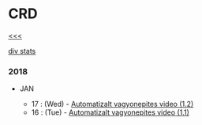 
CRD
======

[<<<](https://github.com/ttltrk/0con/blob/master/README.MD)

[div stats](https://github.com/ttltrk/ELSE/blob/master/CRD/DIV/DIVS.MD)

### 2018

  * JAN
  
    * 17 : (Wed) - [Automatizalt vagyonepites video (1.2) ](http://osztalekportfolio.com/kurzus/automatizalt_vagyonepites/p/az_elso_lepesek)
    * 16 : (Tue) - [Automatizalt vagyonepites video (1.1) ](http://osztalekportfolio.com/kurzus/automatizalt_vagyonepites/p/az_elso_lepesek)
    

